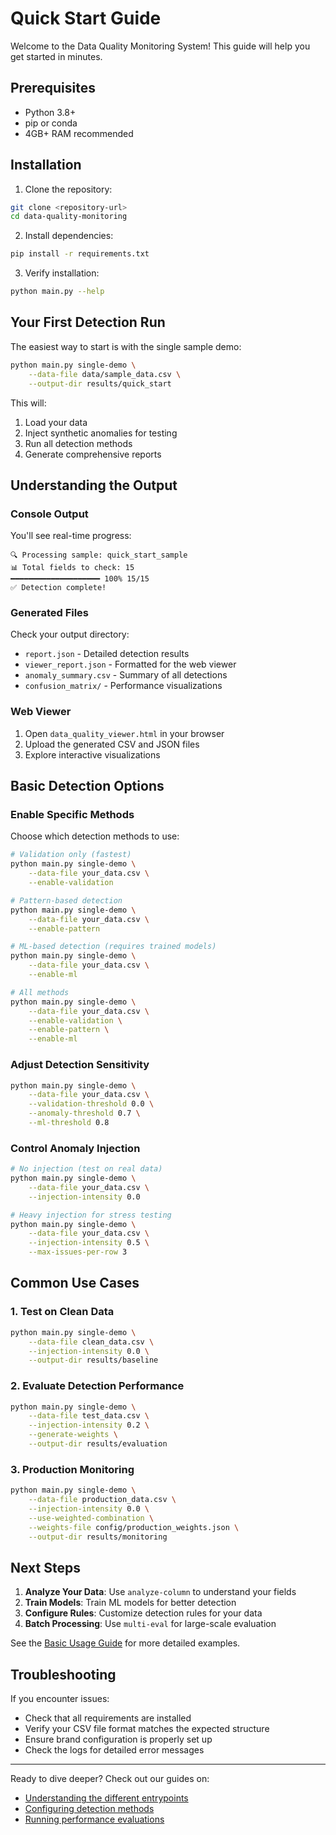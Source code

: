 # Quick Start Guide

Welcome to the Data Quality Monitoring System! This guide will help you get started in minutes.

## Prerequisites

- Python 3.8+
- pip or conda
- 4GB+ RAM recommended

## Installation

1. Clone the repository:
```bash
git clone <repository-url>
cd data-quality-monitoring
```

2. Install dependencies:
```bash
pip install -r requirements.txt
```

3. Verify installation:
```bash
python main.py --help
```

## Your First Detection Run

The easiest way to start is with the single sample demo:

```bash
python main.py single-demo \
    --data-file data/sample_data.csv \
    --output-dir results/quick_start
```

This will:
1. Load your data
2. Inject synthetic anomalies for testing
3. Run all detection methods
4. Generate comprehensive reports

## Understanding the Output

### Console Output
You'll see real-time progress:
```
🔍 Processing sample: quick_start_sample
📊 Total fields to check: 15
━━━━━━━━━━━━━━━━━━━━ 100% 15/15
✅ Detection complete!
```

### Generated Files
Check your output directory:
- `report.json` - Detailed detection results
- `viewer_report.json` - Formatted for the web viewer
- `anomaly_summary.csv` - Summary of all detections
- `confusion_matrix/` - Performance visualizations

### Web Viewer
1. Open `data_quality_viewer.html` in your browser
2. Upload the generated CSV and JSON files
3. Explore interactive visualizations

## Basic Detection Options

### Enable Specific Methods
Choose which detection methods to use:

```bash
# Validation only (fastest)
python main.py single-demo \
    --data-file your_data.csv \
    --enable-validation

# Pattern-based detection
python main.py single-demo \
    --data-file your_data.csv \
    --enable-pattern

# ML-based detection (requires trained models)
python main.py single-demo \
    --data-file your_data.csv \
    --enable-ml

# All methods
python main.py single-demo \
    --data-file your_data.csv \
    --enable-validation \
    --enable-pattern \
    --enable-ml
```

### Adjust Detection Sensitivity

```bash
python main.py single-demo \
    --data-file your_data.csv \
    --validation-threshold 0.0 \
    --anomaly-threshold 0.7 \
    --ml-threshold 0.8
```

### Control Anomaly Injection

```bash
# No injection (test on real data)
python main.py single-demo \
    --data-file your_data.csv \
    --injection-intensity 0.0

# Heavy injection for stress testing
python main.py single-demo \
    --data-file your_data.csv \
    --injection-intensity 0.5 \
    --max-issues-per-row 3
```

## Common Use Cases

### 1. Test on Clean Data
```bash
python main.py single-demo \
    --data-file clean_data.csv \
    --injection-intensity 0.0 \
    --output-dir results/baseline
```

### 2. Evaluate Detection Performance
```bash
python main.py single-demo \
    --data-file test_data.csv \
    --injection-intensity 0.2 \
    --generate-weights \
    --output-dir results/evaluation
```

### 3. Production Monitoring
```bash
python main.py single-demo \
    --data-file production_data.csv \
    --injection-intensity 0.0 \
    --use-weighted-combination \
    --weights-file config/production_weights.json \
    --output-dir results/monitoring
```

## Next Steps

1. **Analyze Your Data**: Use `analyze-column` to understand your fields
2. **Train Models**: Train ML models for better detection
3. **Configure Rules**: Customize detection rules for your data
4. **Batch Processing**: Use `multi-eval` for large-scale evaluation

See the [Basic Usage Guide](basic-usage.md) for more detailed examples.

## Troubleshooting

If you encounter issues:
- Check that all requirements are installed
- Verify your CSV file format matches the expected structure
- Ensure brand configuration is properly set up
- Check the logs for detailed error messages

---

Ready to dive deeper? Check out our guides on:
- [Understanding the different entrypoints](understanding-entrypoints.md)
- [Configuring detection methods](../configuration/brand-config.md)
- [Running performance evaluations](../getting-started/basic-usage.md)